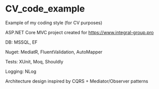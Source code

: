# CV_code_example
Example of my coding style (for CV purposes)

ASP.NET Core MVC project created for https://www.integral-group.pro

DB: MSSQL, EF

Nuget: MediatR, FluentValidation, AutoMapper

Tests: XUnit, Moq, Shouldly

Logging: NLog

Architecture design inspired by CQRS + Mediator/Observer patterns

